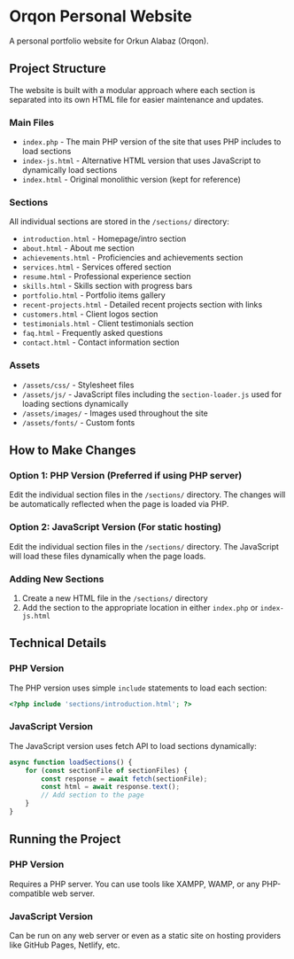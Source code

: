 # Orqon Personal Website

A personal portfolio website for Orkun Alabaz (Orqon).

## Project Structure

The website is built with a modular approach where each section is separated into its own HTML file for easier maintenance and updates.

### Main Files

- `index.php` - The main PHP version of the site that uses PHP includes to load sections
- `index-js.html` - Alternative HTML version that uses JavaScript to dynamically load sections
- `index.html` - Original monolithic version (kept for reference)

### Sections

All individual sections are stored in the `/sections/` directory:

- `introduction.html` - Homepage/intro section
- `about.html` - About me section
- `achievements.html` - Proficiencies and achievements section
- `services.html` - Services offered section
- `resume.html` - Professional experience section
- `skills.html` - Skills section with progress bars
- `portfolio.html` - Portfolio items gallery
- `recent-projects.html` - Detailed recent projects section with links
- `customers.html` - Client logos section
- `testimonials.html` - Client testimonials section
- `faq.html` - Frequently asked questions
- `contact.html` - Contact information section

### Assets

- `/assets/css/` - Stylesheet files
- `/assets/js/` - JavaScript files including the `section-loader.js` used for loading sections dynamically
- `/assets/images/` - Images used throughout the site
- `/assets/fonts/` - Custom fonts

## How to Make Changes

### Option 1: PHP Version (Preferred if using PHP server)

Edit the individual section files in the `/sections/` directory. The changes will be automatically reflected when the page is loaded via PHP.

### Option 2: JavaScript Version (For static hosting)

Edit the individual section files in the `/sections/` directory. The JavaScript will load these files dynamically when the page loads.

### Adding New Sections

1. Create a new HTML file in the `/sections/` directory
2. Add the section to the appropriate location in either `index.php` or `index-js.html`

## Technical Details

### PHP Version
The PHP version uses simple `include` statements to load each section:

```php
<?php include 'sections/introduction.html'; ?>
```

### JavaScript Version
The JavaScript version uses fetch API to load sections dynamically:

```javascript
async function loadSections() {
    for (const sectionFile of sectionFiles) {
        const response = await fetch(sectionFile);
        const html = await response.text();
        // Add section to the page
    }
}
```

## Running the Project

### PHP Version
Requires a PHP server. You can use tools like XAMPP, WAMP, or any PHP-compatible web server.

### JavaScript Version
Can be run on any web server or even as a static site on hosting providers like GitHub Pages, Netlify, etc.
